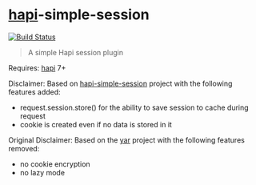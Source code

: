 # [**hapi**](https://github.com/hapijs/hapi)-simple-session

[![Build Status](https://secure.travis-ci.org/avaly/hapi-simple-session.png)](http://travis-ci.org/hapijs/hapi-simple-session)

> A simple Hapi session plugin

Requires: [hapi](https://github.com/hapijs/hapi) 7+

Disclaimer: Based on [hapi-simple-session](https://github.com/avaly/hapi-simple-session) project with the following features added:

- request.session.store() for the ability to save session to cache during request
- cookie is created even if no data is stored in it


Original Disclaimer: Based on the [yar](https://github.com/hapijs/yar) project with the following features removed:

- no cookie encryption
- no lazy mode
